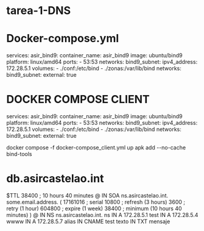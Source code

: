 # tarea-1-DNS
# Docker-compose.yml

services:
  asir_bind9:
    container_name: asir_bind9
    image: ubuntu/bind9
    platform: linux/amd64
    ports:
      - 53:53
    networks:
      bind9_subnet:
        ipv4_address: 172.28.5.1
    volumes:
      - ./conf:/etc/bind
      - ./zonas:/var/lib/bind
networks:
  bind9_subnet:
    external: true

# DOCKER COMPOSE CLIENT 

services:
  asir_bind9:
    container_name: asir_bind9
    image: ubuntu/bind9
    platform: linux/amd64
    ports:
      - 53:53
    networks:
      bind9_subnet:
        ipv4_address: 172.28.5.1
    volumes:
      - ./conf:/etc/bind
      - ./zonas:/var/lib/bind
networks:
  bind9_subnet:
    external: true

   docker compose -f docker-compose_client.yml up
   apk add --no-cache bind-tools

# db.asircastelao.int

$TTL 38400	; 10 hours 40 minutes
@		IN SOA	ns.asircastelao.int. some.email.address. (
				17161016   ; serial
				10800      ; refresh (3 hours)
				3600       ; retry (1 hour)
				604800     ; expire (1 week)
				38400      ; minimum (10 hours 40 minutes)
				)
@		IN NS	ns.asircastelao.int.
ns		IN A 	172.28.5.1
test	IN A	172.28.5.4
wwww    IN A    172.28.5.7
alias	IN CNAME  test
texto   IN TXT 	mensaje
